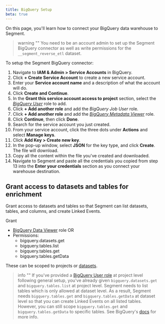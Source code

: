 ```yaml
---
title: BigQuery Setup
beta: true
---
```


On this page, you'll learn how to connect your BigQuery data warehouse to Segment. 

> warning ""
> You need to be an account admin to set up the Segment BigQuery connector as well as write permissions for the `__segment_reverse_etl` dataset. 

To setup the Segment BigQuery connector:

1. Navigate to **IAM & Admin > Service Accounts** in BigQuery.  
2. Click **+ Create Service Account** to create a new service account.
3. Enter your **Service account name** and a description of what the account will do.
4. Click **Create and Continue**.
5. In the **Grant this service account access to project** section, select the [*BigQuery User*](https://cloud.google.com/bigquery/docs/access-control#bigquery.user) role to add.
6. Click **+ Add another role** and add the *BigQuery Job User* role.
7. Click **+ Add another role** and add the [*BigQuery Metadata Viewer*](https://cloud.google.com/bigquery/docs/access-control#bigquery.metadataViewer) role. 
8. Click **Continue**, then click **Done**.
9. Search for the service account you just created.
11. From your service account, click the three dots under **Actions** and select **Manage keys**.
12. Click **Add Key > Create new key**.
13. In the pop-up window, select **JSON** for the key type, and click **Create**. The file will download.
14. Copy all the content within the file you've created and downloaded.
15. Navigate to Segment and paste all the credentials you copied from step 13 into the **Enter your credentials** section as you connect your warehouse destination.

## Grant access to datasets and tables for enrichment

Grant access to datasets and tables so that Segment can list datasets, tables, and columns, and create Linked Events.

Grant
- [BigQuery Data Viewer](https://cloud.google.com/bigquery/docs/access-control#bigquery.dataViewer) role
OR
- Permissions:
    - bigquery.datasets.get
    - bigquery.tables.list
    - bigquery.tables.get
    - bigquery.tables.getData

These can be scoped to projects or [datasets](https://cloud.google.com/bigquery/docs/control-access-to-resources-iam#grant_access_to_a_dataset). 

<!--

Add the following or any predefined role that contains below permissions to:
`__segment_reverse_etl` dataset:
- bigquery.tables.create
- bigquery.tables.getData
- bigquery.tables.update
- bigquery.tables.updateData

Visit the [BigQuery docs](https://cloud.google.com/bigquery/docs/control-access-to-resources-iam#grant_access_to_a_dataset) to learn more. 

-->

> info ""
> If you've provided a [BigQuery User role](https://cloud.google.com/bigquery/docs/access-control#bigquery.user) at project level following general setup, you've already given `bigquery.datasets.get` and `bigquery.tables.list` at project level. 
> Segment needs to list tables which is only allowed at dataset level. As a result, Segment needs `bigquery.tables.get` and `bigquery.tables.getData` at dataset level so that you can create Linked Events on all listed tables. However, you can still scope `bigquery.tables.get` and `bigquery.tables.getData` to specific tables. See BigQuery's [docs](https://cloud.google.com/bigquery/docs/control-access-to-resources-iam#grant_access_to_a_table_or_view) for more info.


<!--
16. Enter your **Data Location**.
17. Click **Test Connection** to test to see if the connection works. If the connection fails, make sure you have the right permissions and credentials and try again.
18. Click **Create Source** if the test connection is successful.


## Constructing your own role or policy
When you construct your own role or policy, Segment needs the following permissions:

Permission | Details
---------- | --------
`bigquery.datasets.create` | This allows Segment to create/manage a `__segment_reverse_etl` dataset for tracking state between syncs.
`bigquery.datasets.get` | This allows Segment to determine if the aforementioned dataset exists
`bigquery.jobs.create` | This allows Segment to execute queries on any datasets/tables your model query references and manage tables that Segment uses for tracking

The `bigquery.datasets.*` permissions can be scoped only to the `__segment_reverse_etl` dataset. If you don't wish to grant `bigquery.datasets.create` access, you may create this dataset yourself, but Segment still needs  `bigquery.datasets.get` access.

-->

